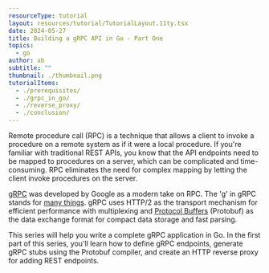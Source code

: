 ```yaml
---
resourceType: tutorial
layout: resources/tutorial/TutorialLayout.11ty.tsx
date: 2024-05-27
title: Building a gRPC API in Go - Part One
topics:
  - go
author: ab
subtitle: ""
thumbnail: ./thumbnail.png
tutorialItems:
  - ./prerequisites/
  - ./grpc_in_go/
  - ./reverse_proxy/
  - ./conclusion/
---
```


Remote procedure call (RPC) is a technique that allows a client to invoke a procedure on a remote system as if it were a local procedure. If you're familiar with traditional REST APIs, you know that the API endpoints need to be mapped to procedures on a server, which can be complicated and time-consuming. RPC eliminates the need for complex mapping by letting the client invoke procedures on the server.

[gRPC](https://grpc.io/docs/what-is-grpc/introduction/) was developed by Google as a modern take on RPC. The 'g' in gRPC stands for [many things](https://github.com/grpc/grpc/blob/master/doc/g_stands_for.md). gRPC uses HTTP/2 as the transport mechanism for efficient performance with multiplexing and [Protocol Buffers](https://protobuf.dev/overview/) (Protobuf) as the data exchange format for compact data storage and fast parsing.

This series will help you write a complete gRPC application in Go. In the first part of this series, you'll learn how to define gRPC endpoints, generate gRPC stubs using the Protobuf compiler, and create an HTTP reverse proxy for adding REST endpoints.
